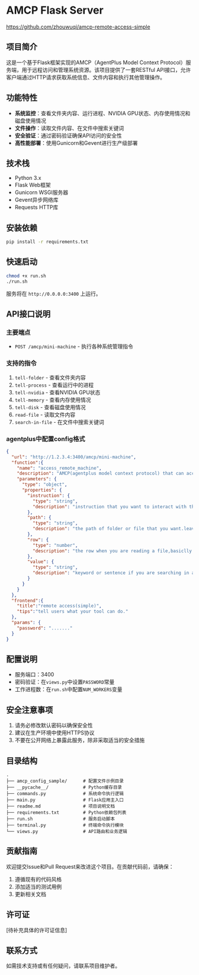 # AMCP Flask Server
https://github.com/zhouwuqi/amcp-remote-access-simple

## 项目简介
这是一个基于Flask框架实现的AMCP（AgentPlus Model Context Protocol）服务端，用于远程访问和管理系统资源。该项目提供了一套RESTful API接口，允许客户端通过HTTP请求获取系统信息、文件内容和执行其他管理操作。

## 功能特性
- **系统监控**：查看文件夹内容、运行进程、NVIDIA GPU状态、内存使用情况和磁盘使用情况
- **文件操作**：读取文件内容、在文件中搜索关键词
- **安全验证**：通过密码验证确保API访问的安全性
- **高性能部署**：使用Gunicorn和Gevent进行生产级部署

## 技术栈
- Python 3.x
- Flask Web框架
- Gunicorn WSGI服务器
- Gevent异步网络库
- Requests HTTP库

## 安装依赖
```bash
pip install -r requirements.txt
```

## 快速启动
```bash
chmod +x run.sh
./run.sh
```

服务将在 `http://0.0.0.0:3400` 上运行。

## API接口说明

### 主要端点
- `POST /amcp/mini-machine` - 执行各种系统管理指令

### 支持的指令
1. `tell-folder` - 查看文件夹内容
2. `tell-process` - 查看运行中的进程
3. `tell-nvidia` - 查看NVIDIA GPU状态
4. `tell-memory` - 查看内存使用情况
5. `tell-disk` - 查看磁盘使用情况
6. `read-file` - 读取文件内容
7. `search-in-file` - 在文件中搜索关键词

### agentplus中配置config格式
```json
{
  "url": "http://1.2.3.4:3400/amcp/mini-machine",
  "function":{
    "name": "access_remote_machine",
    "description": "AMCP(agentplus model context protocol) that can access to remote machine.",
    "parameters": {
      "type": "object",
      "properties": {
        "instruction": {
          "type": "string",
          "description": "instruction that you want to interact with this system,choose from here:(1)'tell-folder':tell what is inside the folder,require path like /home.(2)'tell-process':tell what process is running.(3)'tell-nvidia':tell about the nvidia GPU's status (if have one).(4)'tell-memory':tell memory usage.(5)'tell-disk':tell disk usage.(6)'read-file':read file by path and row,require path and row,path like /folder/code.py, and the row parameter decides where you start reading,basiclly you should input 1 to read from first line.(7)'search-in-file':search any keyword or sentence in a file,require path and value."
        },
        "path": {
          "type": "string",
          "description": "the path of folder or file that you want.leave 0 if you do not need it."
        },
        "row": {
          "type": "number",
          "description": "the row when you are reading a file,basiclly you can input 1 if you want read from the first line,leave 0 if you do not need it."
        },
        "value": {
          "type": "string",
          "description": "keyword or sentence if you are searching in a file,leave 0 if you do not need it."
        }
      }
    }
  },
  "frontend":{
    "title":"remote access(simple)",
    "tips":"tell users what your tool can do."
  },
  "params": {
    "password": "......."
  }
}

```

## 配置说明
- 服务端口：3400
- 密码验证：在`views.py`中设置`PASSWORD`常量
- 工作进程数：在`run.sh`中配置`NUM_WORKERS`变量

## 安全注意事项
1. 请务必修改默认密码以确保安全性
2. 建议在生产环境中使用HTTPS协议
3. 不要在公开网络上暴露此服务，除非采取适当的安全措施

## 目录结构
```
.
├── amcp_config_sample/      # 配置文件示例目录
├── __pycache__/             # Python缓存目录
├── commands.py              # 系统命令执行逻辑
├── main.py                  # Flask应用主入口
├── readme.md                # 项目说明文档
├── requirements.txt         # Python依赖包列表
├── run.sh                   # 服务启动脚本
├── terminal.py              # 终端命令执行模块
└── views.py                 # API路由和业务逻辑
```

## 贡献指南
欢迎提交Issue和Pull Request来改进这个项目。在贡献代码前，请确保：
1. 遵循现有的代码风格
2. 添加适当的测试用例
3. 更新相关文档

## 许可证
[待补充具体的许可证信息]

## 联系方式
如需技术支持或有任何疑问，请联系项目维护者。